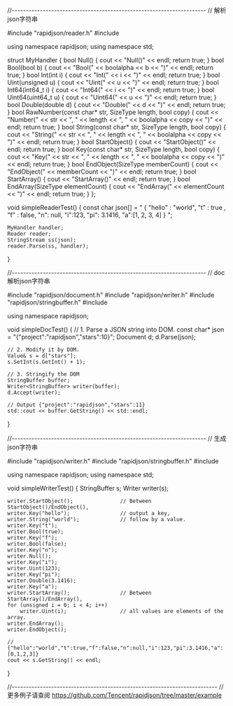 //---------------------------------------------------------------------
// 解析json字符串

#include "rapidjson/reader.h"
#include <iostream>

using namespace rapidjson;
using namespace std;

struct MyHandler {
    bool Null() { cout << "Null()" << endl; return true; }
    bool Bool(bool b) { cout << "Bool(" << boolalpha << b << ")" << endl; return true; }
    bool Int(int i) { cout << "Int(" << i << ")" << endl; return true; }
    bool Uint(unsigned u) { cout << "Uint(" << u << ")" << endl; return true; }
    bool Int64(int64_t i) { cout << "Int64(" << i << ")" << endl; return true; }
    bool Uint64(uint64_t u) { cout << "Uint64(" << u << ")" << endl; return true; }
    bool Double(double d) { cout << "Double(" << d << ")" << endl; return true; }
    bool RawNumber(const char* str, SizeType length, bool copy) { 
        cout << "Number(" << str << ", " << length << ", " << boolalpha << copy << ")" << endl;
        return true;
    }
    bool String(const char* str, SizeType length, bool copy) { 
        cout << "String(" << str << ", " << length << ", " << boolalpha << copy << ")" << endl;
        return true;
    }
    bool StartObject() { cout << "StartObject()" << endl; return true; }
    bool Key(const char* str, SizeType length, bool copy) {
        cout << "Key(" << str << ", " << length << ", " << boolalpha << copy << ")" << endl;
        return true;
    }
    bool EndObject(SizeType memberCount) { cout << "EndObject(" << memberCount << ")" << endl; return true; }
    bool StartArray() { cout << "StartArray()" << endl; return true; }
    bool EndArray(SizeType elementCount) { cout << "EndArray(" << elementCount << ")" << endl; return true; }
};

void simpleReaderTest() {
    const char json[] = " { \"hello\" : \"world\", \"t\" : true , \"f\" : false, \"n\": null, \"i\":123, \"pi\": 3.1416, \"a\":[1, 2, 3, 4] } ";

    MyHandler handler;
    Reader reader;
    StringStream ss(json);
    reader.Parse(ss, handler);
}

//---------------------------------------------------------------------
// doc解析json字符串

#include "rapidjson/document.h"
#include "rapidjson/writer.h"
#include "rapidjson/stringbuffer.h"
#include <iostream>

using namespace rapidjson;

void simpleDocTest() {
    // 1. Parse a JSON string into DOM.
    const char* json = "{\"project\":\"rapidjson\",\"stars\":10}";
    Document d;
    d.Parse(json);

    // 2. Modify it by DOM.
    Value& s = d["stars"];
    s.SetInt(s.GetInt() + 1);

    // 3. Stringify the DOM
    StringBuffer buffer;
    Writer<StringBuffer> writer(buffer);
    d.Accept(writer);

    // Output {"project":"rapidjson","stars":11}
    std::cout << buffer.GetString() << std::endl;
}

//---------------------------------------------------------------------
// 生成json字符串

#include "rapidjson/writer.h"
#include "rapidjson/stringbuffer.h"
#include <iostream>

using namespace rapidjson;
using namespace std;

void simpleWriterTest() {
    StringBuffer s;
    Writer<StringBuffer> writer(s);
    
    writer.StartObject();               // Between StartObject()/EndObject(), 
    writer.Key("hello");                // output a key,
    writer.String("world");             // follow by a value.
    writer.Key("t");
    writer.Bool(true);
    writer.Key("f");
    writer.Bool(false);
    writer.Key("n");
    writer.Null();
    writer.Key("i");
    writer.Uint(123);
    writer.Key("pi");
    writer.Double(3.1416);
    writer.Key("a");
    writer.StartArray();                // Between StartArray()/EndArray(),
    for (unsigned i = 0; i < 4; i++)
        writer.Uint(i);                 // all values are elements of the array.
    writer.EndArray();
    writer.EndObject();

    // {"hello":"world","t":true,"f":false,"n":null,"i":123,"pi":3.1416,"a":[0,1,2,3]}
    cout << s.GetString() << endl;
}

//-------------------------------------------------------------------------
// 更多例子请查阅 https://github.com/Tencent/rapidjson/tree/master/example